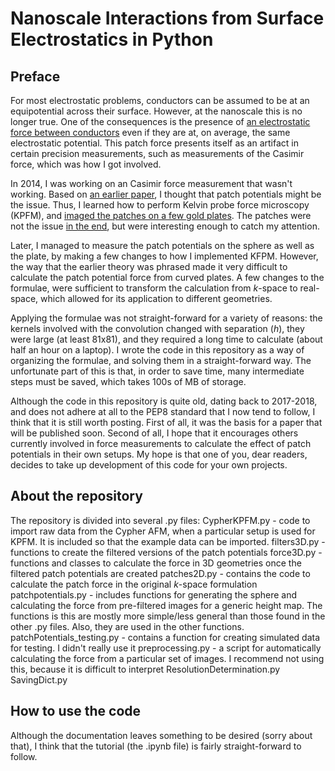 # Nanoscale Interactions from Surface Electrostatics in Python

## Preface

For most electrostatic problems, conductors can be assumed to be at an equipotential across their surface. However, at the nanoscale this is no longer true. One of the consequences is the presence of [an electrostatic force between conductors](https://journals.aps.org/prl/abstract/10.1103/PhysRevLett.90.160403) even if they are at, on average, the same electrostatic potential. This patch force presents itself as an artifact in certain precision measurements, such as measurements of the Casimir force, which was how I got involved. 

In 2014, I was working on an Casimir force measurement that wasn't working. Based on [an earlier paper](https://arxiv.org/abs/1108.1761), I thought that patch potentials might be the issue. Thus, I learned how to perform Kelvin probe force microscopy (KPFM), and [imaged the patches on a few gold plates](https://arxiv.org/abs/1409.5012). The patches were not the issue [in the end](https://drum.lib.umd.edu/handle/1903/20311), but were interesting enough to catch my attention. 

Later, I managed to measure the patch potentials on the sphere as well as the plate, by making a few changes to how I implemented KFPM. However, the way that the earlier theory was phrased made it very difficult to calculate the patch potential force from curved plates. A few changes to the formulae, were sufficient to transform the calculation from *k*-space to real-space, which allowed for its application to different geometries. 

Applying the formulae was not straight-forward for a variety of reasons: the kernels involved with the convolution changed with separation (*h*), they were large (at least 81x81), and they required a long time to calculate (about half an hour on a laptop). I wrote the code in this repository as a way of organizing the formulae, and solving them in a straight-forward way. The unfortunate part of this is that, in order to save time, many intermediate steps must be saved, which takes 100s of MB of storage.

Although the code in this repository is quite old, dating back to 2017-2018, and does not adhere at all to the PEP8 standard that I now tend to follow, I think that it is still worth posting. First of all, it was the basis for a paper that will be published soon. Second of all, I hope that it encourages others currently involved in force measurements to calculate the effect of patch potentials in their own setups. My hope is that one of you, dear readers, decides to take up development of this code for your own projects. 

## About the repository

The repository is divided into several .py files:
CypherKPFM.py - code to import raw data from the Cypher AFM, when a particular setup is used for KPFM. It is included so that the example data can be imported. 
filters3D.py - functions to create the filtered versions of the patch potentials
force3D.py - functions and classes to calculate the force in 3D geometries once the filtered patch potentials are created
patches2D.py - contains the code to calculate the patch force in the original *k*-space formulation
patchpotentials.py - includes functions for generating the sphere and calculating the force from pre-filtered images for a generic height map. The functions is this are mostly more simple/less general than those found in the other .py files. Also, they are used in the other functions. 
patchPotentials_testing.py - contains a function for creating simulated data for testing. I didn't really use it
preprocessing.py - a script for automatically calculating the force from a particular set of images. I recommend not using this, because it is difficult to interpret
ResolutionDetermination.py
SavingDict.py

## How to use the code

Although the documentation leaves something to be desired (sorry about that), I think that the tutorial (the .ipynb file) is fairly straight-forward to follow. 
